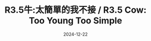 ---
layout: 2024-12-22-R3_5Cow-BS-post
title: "R3.5牛:太簡單的我不接 / R3.5 Cow: Too Young Too Simple"
date: 2024-12-22
description: "Meet R3.5 Cow, the resident who refuse to take simple cases"
--- 